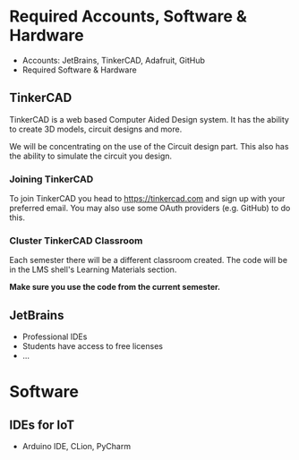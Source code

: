 


# Required Accounts, Software & Hardware

- Accounts: JetBrains, TinkerCAD, Adafruit, GitHub
- Required Software & Hardware

## TinkerCAD

TinkerCAD is a web based Computer Aided Design system. It has the ability to create 3D models, circuit designs and more.

We will be concentrating on the use of the Circuit design part. This also has the ability to simulate the circuit you design.

### Joining TinkerCAD

To join TinkerCAD you head to https://tinkercad.com and sign up with your preferred email. You may also use some OAuth providers (e.g. GitHub) to do this.

### Cluster TinkerCAD Classroom
Each semester there will be a different classroom created. The code will be in the LMS shell's Learning Materials section.

**Make sure you use the code from the current semester.**


## JetBrains
- Professional IDEs
- Students have access to free licenses
- ...

# Software

## IDEs for IoT

- Arduino IDE, CLion, PyCharm


